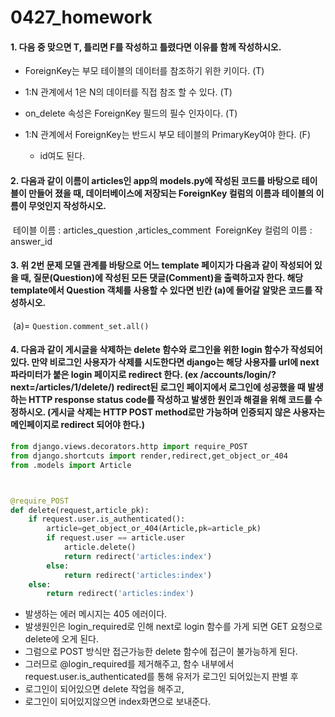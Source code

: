 # 0427_homework

#### 1. 다음 중 맞으면 T, 틀리면 F를 작성하고 틀렸다면 이유를 함께 작성하시오. 

- ForeignKey는 부모 테이블의 데이터를 참조하기 위한 키이다. (T)

-  1:N 관계에서 1은 N의 데이터를 직접 참조 할 수 있다. (T)

-  on_delete 속성은 ForeignKey 필드의 필수 인자이다.  (T)

- 1:N 관계에서 ForeignKey는 반드시 부모 테이블의 PrimaryKey여야 한다. (F)

  - id여도 된다.

  
  
  



#### 2. 다음과 같이 이름이 articles인 app의 models.py에 작성된 코드를 바탕으로 테이블이 만들어 졌을 때, 데이터베이스에 저장되는 ForeignKey 컬럼의 이름과 테이블의 이름이 무엇인지 작성하시오.

​	테이블 이름 : articles_question ,articles_comment
​	ForeignKey 컬럼의 이름 : answer_id





#### 3. 위 2번 문제 모델 관계를 바탕으로 어느 template 페이지가 다음과 같이 작성되어 있을 때, 질문(Question)에 작성된 모든 댓글(Comment)을 출력하고자 한다. 해당 template에서 Question 객체를 사용할 수 있다면 빈칸 (a)에 들어갈 알맞은 코드를 작성하시오.

​	(a)= `Question.comment_set.all()`





#### 4. 다음과 같이 게시글을 삭제하는 delete 함수와 로그인을 위한 login 함수가 작성되어 있다. 만약 비로그인 사용자가 삭제를 시도한다면 django는 해당 사용자를 url에 next 파라미터가 붙은 login 페이지로 redirect 한다. (ex /accounts/login/?next=/articles/1/delete/) redirect된 로그인 페이지에서 로그인에 성공했을 때 발생하는 HTTP response status code를 작성하고 발생한 원인과 해결을 위해 코드를 수정하시오. (게시글 삭제는 HTTP POST method로만 가능하며 인증되지 않은 사용자는 메인페이지로 redirect 되어야 한다.)



```python
from django.views.decorators.http import require_POST
from django.shortcuts import render,redirect,get_object_or_404
from .models import Article



@require_POST
def delete(request,article_pk):
    if request.user.is_authenticated():
        article=get_object_or_404(Article,pk=article_pk)
        if request.user == article.user
            article.delete()
            return redirect('articles:index')
        else:
            return redirect('articles:index')
    else:
        return redirect('articles:index')
```

- 발생하는 에러 메시지는 405 에러이다.
- 발생원인은 login_required로 인해 next로 login 함수를 가게 되면 GET 요청으로 delete에 오게 된다.
- 그럼으로 POST 방식만 접근가능한 delete 함수에 접근이 불가능하게 된다.
- 그러므로 @login_required를 제거해주고, 함수 내부에서 request.user.is_authenticated를 통해 유저가 로그인 되어있는지 판별 후
- 로그인이 되어있으면 delete 작업을 해주고,
- 로그인이 되어있지않으면 index화면으로 보내준다.